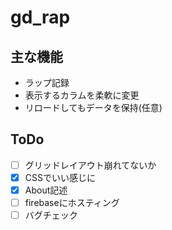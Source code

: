 # gd_rap

## 主な機能

* ラップ記録
* 表示するカラムを柔軟に変更
* リロードしてもデータを保持(任意)

## ToDo

* [ ] グリッドレイアウト崩れてないか
* [x] CSSでいい感じに
* [x] About記述
* [ ] firebaseにホスティング
* [ ] バグチェック
